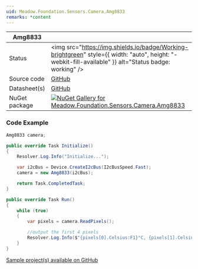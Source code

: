 ```yaml
---
uid: Meadow.Foundation.Sensors.Camera.Amg8833
remarks: *content
---
```


| Amg8833 | |
|--------|--------|
| Status | <img src="https://img.shields.io/badge/Working-brightgreen" style={{ width: "auto", height: "-webkit-fill-available" }} alt="Status badge: working" /> |
| Source code | [GitHub](https://github.com/WildernessLabs/Meadow.Foundation/tree/main/Source/Meadow.Foundation.Peripherals/Sensors.Camera.Amg8833) |
| Datasheet(s) | [GitHub](https://github.com/WildernessLabs/Meadow.Foundation/tree/main/Source/Meadow.Foundation.Peripherals/Sensors.Camera.Amg8833/Datasheet) |
| NuGet package | <a href="https://www.nuget.org/packages/Meadow.Foundation.Sensors.Camera.Amg8833/" target="_blank"><img src="https://img.shields.io/nuget/v/Meadow.Foundation.Sensors.Camera.Amg8833.svg?label=Meadow.Foundation.Sensors.Camera.Amg8833" alt="NuGet Gallery for Meadow.Foundation.Sensors.Camera.Amg8833" /></a> |
### Code Example

```csharp
Amg8833 camera;

public override Task Initialize()
{
    Resolver.Log.Info("Initialize...");

    var i2cBus = Device.CreateI2cBus(I2cBusSpeed.Fast);
    camera = new Amg8833(i2cBus);

    return Task.CompletedTask;
}

public override Task Run()
{
    while (true)
    {
        var pixels = camera.ReadPixels();

        //output the first 4 pixels
        Resolver.Log.Info($"{pixels[0].Celsius:F1}°C, {pixels[1].Celsius:F1}°C, {pixels[2].Celsius:F1}°C, {pixels[3].Celsius:F1}°C");
    }
}

```

[Sample project(s) available on GitHub](https://github.com/WildernessLabs/Meadow.Foundation/tree/main/Source/Meadow.Foundation.Peripherals/Sensors.Camera.Amg8833/Samples/Amg8833_Sample)

